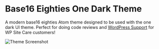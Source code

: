 # Base16 Eighties One Dark Theme

A modern base16 eighties Atom theme designed to be used with the one dark UI theme. Perfect for doing code reviews and [WordPress Support](http://www.wpsitecare.com) for WP Site Care customers!

![Theme Screenshot](https://cloud.githubusercontent.com/assets/2184093/6521372/aa21e1e8-c39c-11e4-9d56-be737ac7213b.png)
